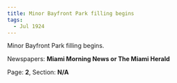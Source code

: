 ```yaml
---  
title: Minor Bayfront Park filling begins  
tags:  
  - Jul 1924  
---  
```

  
Minor Bayfront Park filling begins.  
  
Newspapers: **Miami Morning News or The Miami Herald**  
  
Page: **2**, Section: **N/A** 
